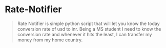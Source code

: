 # Rate-Notifier

> Rate Notifier is simple python script that will let you know the today conversion rate of usd to inr. Being a MS student I need to know the conversion rate and whenever it hits the least, I can transfer my money from my home country.
